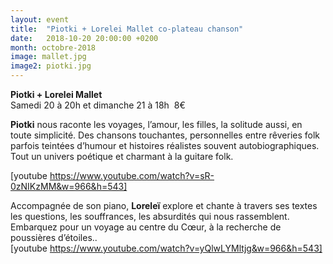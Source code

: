 ```yaml
---
layout: event
title:  "Piotki + Lorelei Mallet co-plateau chanson"
date:   2018-10-20 20:00:00 +0200
month: octobre-2018
image: mallet.jpg
image2: piotki.jpg
---
```




<b>
</b>













**Piotki + Lorelei Mallet**  
Samedi 20 à 20h et dimanche 21 à 18h  8€

**Piotki** nous raconte les voyages, l’amour, les filles, la solitude aussi, en toute simplicité. Des chansons touchantes, personnelles entre rêveries folk parfois teintées d’humour et histoires réalistes souvent autobiographiques. Tout un univers poétique et charmant à la guitare folk. 

[youtube https://www.youtube.com/watch?v=sR-0zNIKzMM&w=966&h=543]

Accompagnée de son piano, <strong>Loreleï</strong> explore et chante à travers ses textes les questions, les souffrances, les absurdités qui nous rassemblent. Embarquez pour un voyage au centre du Cœur, à la recherche de poussières d’étoiles..  
[youtube https://www.youtube.com/watch?v=yQlwLYMltjg&w=966&h=543]